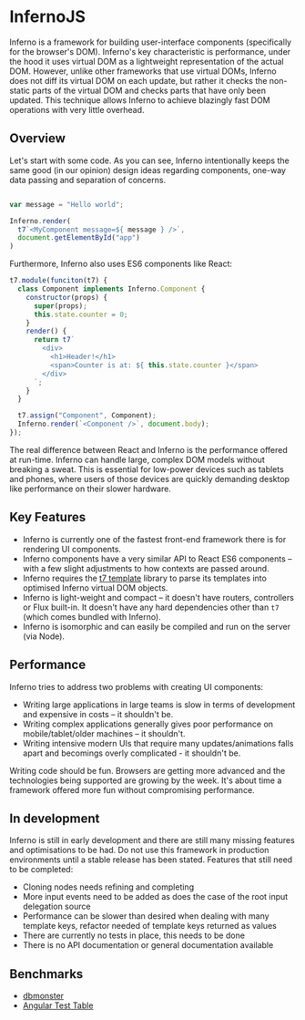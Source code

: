 # InfernoJS

Inferno is a framework for building user-interface components (specifically for the browser's DOM). Inferno's key characteristic is performance, under the hood it uses virtual DOM as a lightweight representation of the
actual DOM. However, unlike other frameworks that use virtual DOMs, Inferno does not diff its virtual DOM on each update, but rather it checks the non-static parts of the virtual DOM and checks parts that have only
been updated. This technique allows Inferno to achieve blazingly fast DOM operations with very little overhead.

## Overview

Let's start with some code. As you can see, Inferno intentionally keeps the same good (in our opinion) design ideas regarding components, one-way data passing and separation of concerns.

```javascript

var message = "Hello world";

Inferno.render(
  t7`<MyComponent message=${ message } />`,
  document.getElementById("app")
)
```
Furthermore, Inferno also uses ES6 components like React:

```javascript
t7.module(funciton(t7) {
  class Component implements Inferno.Component {
    constructor(props) {
      super(props);
      this.state.counter = 0;
    }
    render() {
      return t7`
        <div>
          <h1>Header!</h1>
          <span>Counter is at: ${ this.state.counter }</span>
        </div>
      `;
    }  
  }

  t7.assign("Component", Component);
  Inferno.render(`<Component />`, document.body);
});
```
The real difference between React and Inferno is the performance offered at run-time. Inferno can handle large, complex DOM models without breaking a sweat.
This is essential for low-power devices such as tablets and phones, where users of those devices are quickly demanding desktop like performance on their slower hardware.

## Key Features

- Inferno is currently one of the fastest front-end framework there is for rendering UI components.
- Inferno components have a very similar API to React ES6 components – with a few slight adjustments to how contexts are passed around.
- Inferno requires the [t7 template](https://github.com/trueadm/t7) library to parse its templates into optimised Inferno virtual DOM objects.
- Inferno is light-weight and compact – it doesn't have routers, controllers or Flux built-in. It doesn't have any hard dependencies other than `t7` (which comes bundled with Inferno).
- Inferno is isomorphic and can easily be compiled and run on the server (via Node).

## Performance

Inferno tries to address two problems with creating UI components:
- Writing large applications in large teams is slow in terms of development and expensive in costs – it shouldn't be.
- Writing complex applications generally gives poor performance on mobile/tablet/older machines – it shouldn't.
- Writing intensive modern UIs that require many updates/animations falls apart and becomings overly complicated - it shouldn't be.

Writing code should be fun. Browsers are getting more advanced and the technologies being supported are growing by the week. It's about
time a framework offered more fun without compromising performance.

## In development

Inferno is still in early development and there are still many missing features and optimisations to be had. Do not use this framework in production environments until a stable
release has been stated. Features that still need to be completed:

- Cloning nodes needs refining and completing
- More input events need to be added as does the case of the root input delegation source
- Performance can be slower than desired when dealing with many template keys, refactor needed of template keys returned as values
- There are currently no tests in place, this needs to be done
- There is no API documentation or general documentation available

## Benchmarks

- [dbmonster](http://infernojs.org/benchmarks/dbmonster/)
- [Angular Test Table](http://infernojs.org/benchmarks/angular-test-table/infernojs/index.html)
